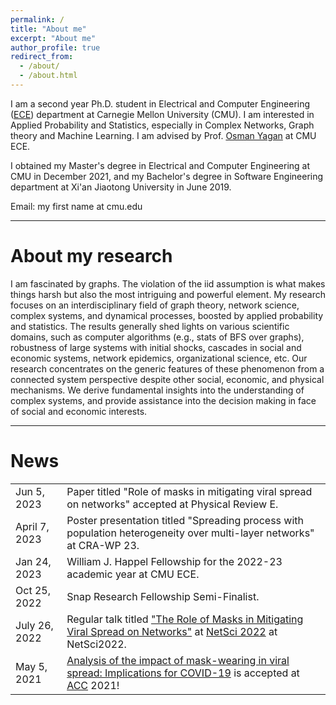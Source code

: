 ```yaml
---
permalink: /
title: "About me"
excerpt: "About me"
author_profile: true
redirect_from: 
  - /about/
  - /about.html
---
```

<style>
td, th {
   border: none!important;
}
</style>

I am a second year Ph.D. student  in
Electrical and Computer Engineering ([ECE](https://www.ece.cmu.edu/)) department at Carnegie Mellon University (CMU).
I am interested in Applied Probability and Statistics, 
especially in Complex Networks, Graph theory and Machine Learning.
I am advised by Prof. [Osman Yagan](http://users.ece.cmu.edu/~oyagan/) at CMU ECE.

I obtained my Master's degree in Electrical and Computer Engineering at CMU in December 2021,
and my Bachelor's degree in Software Engineering department at Xi'an Jiaotong University in June 2019.

Email: my first name at cmu.edu

---

# About my research

I am fascinated by graphs. 
The violation of the iid assumption is what makes things harsh but also the most intriguing and powerful element.
My research focuses on an interdisciplinary field of graph theory, network science, complex systems, and dynamical processes, 
boosted by applied probability and statistics. 
The results generally shed lights on various scientific domains, such as computer algorithms (e.g., stats of BFS over graphs), 
robustness of large systems with initial shocks, cascades in social and economic systems, network epidemics, organizational science, etc.
Our research concentrates on the generic features of these phenomenon from a connected system perspective despite other social, economic, and physical mechanisms.
We derive fundamental insights into the understanding of complex systems, and provide assistance into the decision making in face of social and economic interests.    



---
# News

|               |                                                                                                                                                                                                                                        |
|---------------|----------------------------------------------------------------------------------------------------------------------------------------------------------------------------------------------------------------------------------------|
| Jun 5, 2023   | Paper titled "Role of masks in mitigating viral spread on networks" accepted at Physical Review E.                                                                                                                                     |
| April 7, 2023 | Poster presentation titled "Spreading process with population heterogeneity over multi-layer networks" at CRA-WP 23.                                                                                                                   |
| Jan 24, 2023  | William J. Happel Fellowship for the 2022-23 academic year at CMU ECE.                                                                                                                                                                 |
| Oct 25, 2022  | Snap Research Fellowship Semi-Finalist.                                                                                                                                                                                                |
| July 26, 2022 | Regular talk titled ["The Role of Masks in Mitigating Viral Spread on Networks"](https://arxiv.org/abs/2110.04398) at [NetSci 2022](https://easychair.org/smart-program/NetSci2022/index.html) at NetSci2022.                          |
| May 5, 2021   | [Analysis of the impact of mask-wearing in viral spread: Implications for COVID-19](https://ieeexplore.ieee.org/abstract/document/9482733) is accepted at [ACC](https://ieeexplore.ieee.org/xpl/conhome/1000030/all-proceedings) 2021! |



